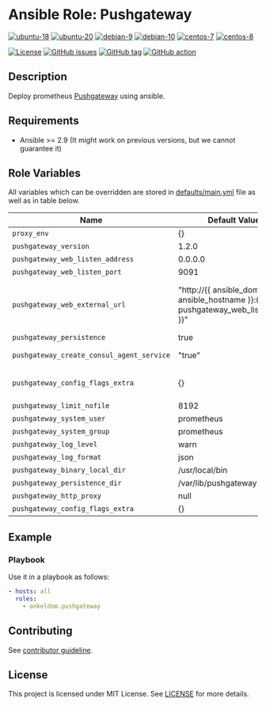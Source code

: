 # Ansible Role: Pushgateway

[![ubuntu-18](https://img.shields.io/badge/ubuntu-18.x-orange?style=flat&logo=ubuntu)](https://ubuntu.com/)
[![ubuntu-20](https://img.shields.io/badge/ubuntu-20.x-orange?style=flat&logo=ubuntu)](https://ubuntu.com/)
[![debian-9](https://img.shields.io/badge/debian-9.x-orange?style=flat&logo=debian)](https://www.debian.org/)
[![debian-10](https://img.shields.io/badge/debian-10.x-orange?style=flat&logo=debian)](https://www.debian.org/)
[![centos-7](https://img.shields.io/badge/centos-7.x-orange?style=flat&logo=centos)](https://www.centos.org/)
[![centos-8](https://img.shields.io/badge/centos-8.x-orange?style=flat&logo=centos)](https://www.centos.org/)

[![License](https://img.shields.io/badge/license-MIT%20License-brightgreen.svg?style=flat)](https://opensource.org/licenses/MIT)
[![GitHub issues](https://img.shields.io/github/issues/OnkelDom/ansible-role-pushgateway?style=flat)](https://github.com/OnkelDom/ansible-role-pushgateway/issues)
[![GitHub tag](https://img.shields.io/github/tag/OnkelDom/ansible-role-pushgateway.svg?style=flat)](https://github.com/OnkelDom/ansible-role-pushgateway/tags)
[![GitHub action](https://github.com/OnkelDom/ansible-role-pushgateway/workflows/ansible-lint/badge.svg)](https://github.com/OnkelDom/ansible-role-pushgateway)

## Description

Deploy prometheus [Pushgateway](https://github.com/prometheus/pushgateway) using ansible.

## Requirements

- Ansible >= 2.9 (It might work on previous versions, but we cannot guarantee it)

## Role Variables

All variables which can be overridden are stored in [defaults/main.yml](defaults/main.yml) file as well as in table below.

| Name           | Default Value | Description                        |
| -------------- | ------------- | -----------------------------------|
| `proxy_env` | {} | Proxy environment variables |
| `pushgateway_version` | 1.2.0 | Node exporter package version |
| `pushgateway_web_listen_address` | 0.0.0.0 | default listen address |
| `pushgateway_web_listen_port` | 9091 | default listen port |
| `pushgateway_web_external_url` | "http://{{ ansible_domain }}.{{ ansible_hostname }}:{{ pushgateway_web_listen_port }}" | External address on which pushgateway is available. Useful when behind reverse proxy. Ex. http://example.org/pushgateway |
| `pushgateway_persistence` | true | Enable persistence file |
| `pushgateway_create_consul_agent_service` | "true" | Add consul agent config snipped |
| `pushgateway_config_flags_extra` | {} | Additional configuration flags passed at startup to pushgateway binary |
| `pushgateway_limit_nofile` | 8192 | nofile limit in systemd unit |
| `pushgateway_system_user` | prometheus | default system user |
| `pushgateway_system_group` | prometheus | default system group |
| `pushgateway_log_level` | warn | default log level |
| `pushgateway_log_format` | json | default log format |
| `pushgateway_binary_local_dir` | /usr/local/bin | defaulr bin dir |
| `pushgateway_persistence_dir` | /var/lib/pushgateway | default data dir |
| `pushgateway_http_proxy` | null | define appliation proxy |
| `pushgateway_config_flags_extra` | {} | additional startup params |

## Example

### Playbook

Use it in a playbook as follows:
```yaml
- hosts: all
  roles:
    - onkeldom.pushgateway
```

## Contributing

See [contributor guideline](CONTRIBUTING.md).

## License

This project is licensed under MIT License. See [LICENSE](/LICENSE) for more details.
